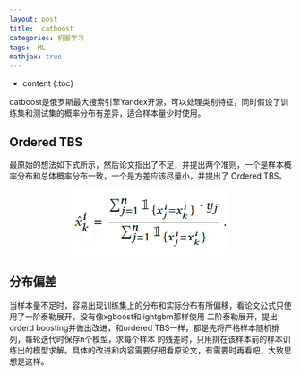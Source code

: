 ```yaml
---
layout: post
title:  catboost
categories: 机器学习
tags:  ML
mathjax: true
---
```


* content
{:toc}

catboost是俄罗斯最大搜索引擎Yandex开源，可以处理类别特征，同时假设了训练集和测试集的概率分布有差异，适合样本量少时使用。





## Ordered TBS

最原始的想法如下式所示，然后论文指出了不足，并提出两个准则，一个是样本概率分布和总体概率分布一致，一个是方差应该尽量小，并提出了
Ordered TBS。

<div align="center"><img src="/photoes/2018/catboost.png" /></div>

## 分布偏差

当样本量不足时，容易出现训练集上的分布和实际分布有所偏移，看论文公式只使用了一阶泰勒展开，没有像xgboost和lightgbm那样使用
二阶泰勒展开，提出orderd boosting并做出改进，和ordered TBS一样，都是先将严格样本随机排列，每轮迭代时保存n个模型，求每个样本
的残差时，只用排在该样本前的样本训练出的模型求解。具体的改进和内容需要仔细看原论文，有需要时再看吧，大致思想是这样。



